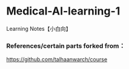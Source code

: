 # Medical-AI-learning-1
Learning Notes【小白向】

### References/certain parts forked from：

https://github.com/talhaanwarch/course
